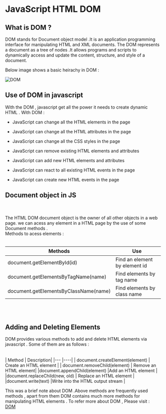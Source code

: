 

# JavaScript HTML DOM



## What is DOM ?
 DOM stands for Document object model .It is an application programming interface for manipulating HTML and XML documents. The DOM represents a document as a tree of nodes .It allows programs and scripts to dynamically access and update the content, structure, and style of a document.


Below image shows a basic heirachy in DOM :


![DOM ](https://searchengineland.com/figz/wp-content/seloads/2015/05/Microsoft-PowerPoint.jpg)


## Use of DOM in javascript 

With the DOM , javascript get all the power it needs to create dynamic HTML . With DOM :

* JavaScript can change all the HTML elements in the page

* JavaScript can change all the HTML attributes in the page

* JavaScript can change all the CSS styles in the page

* JavaScript can remove existing HTML elements and attributes 

* JavaScript can add new HTML elements and attributes

* JavaScript can react to all existing HTML events in the page

* JavaScript can create new HTML events in the page


## Document object in JS
<br>
<br>
The HTML DOM document object is the owner of all other objects in a  web page.  we can acess any element in a HTML page by the use of some Document methods . 
<br>
Methods to acess elements :
<br>

<br>

| Methods  | Use |
| ------------ | ------------- |
| document.getElementById(id) |  Find an element by element id |
| document.getElementsByTagName(name)  | Find elements by tag name  |
| document.getElementsByClassName(name)  | 	Find elements by class name  |

<br>
<br>

## Adding and Deleting Elements
DOM provides various methods to add and delete HTML elements via javascript . Some of them are as follows :
<br>
<br>
 <br>
| Method |	Description|
|--- |----|
|
document.createElement(element) |	Create an HTML element |
 | document.removeChild(element) |	Remove an HTML element|
|document.appendChild(element)	|Add an HTML element |
|document.replaceChild(new, old)	| Replace an HTML element |
|document.write(text)	|Write into the HTML output stream |
<br>

This was a brief  note about DOM .Above methods are frequently used methods , apart from them DOM contains much more methods for manipulating HTML elements . To refer more about DOM , Please visit : [DOM](https://www.w3schools.com/js/js_htmldom_document.asp) 
